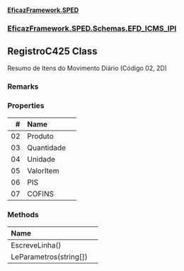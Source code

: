#### [EficazFramework.SPED](EficazFrameworkSPED.md 'EficazFramework SPED')
### [EficazFramework.SPED.Schemas.EFD_ICMS_IPI](EficazFramework.SPED.Schemas.EFD_ICMS_IPI.md 'EficazFramework.SPED.Schemas.EFD_ICMS_IPI')

## RegistroC425 Class

Resumo de Itens do Movimento Diário (Código 02, 2D)

### Remarks
### Properties

| # | Name | |
| ---: | :--- | :--- |
| 02 | Produto |  |
| 03 | Quantidade |  |
| 04 | Unidade |  |
| 05 | ValorItem |  |
| 06 | PIS |  |
| 07 | COFINS |  |
### Methods

| Name | |
| :--- | :--- |
| EscreveLinha() |  |
| LeParametros(string[]) |  |
